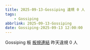 ```yaml
---
title: 2025-09-13-Gossiping 違規 0 人
tags:
    - Gossiping
abbrlink: 2025-09-13-Gossiping
date: Gossiping-2025-09-13 12:00:00
---
```

Gossiping 板 [板規連結](https://www.ptt.cc/bbs/Gossiping/M.1637425085.A.07D.html)
昨天違規 0 人
